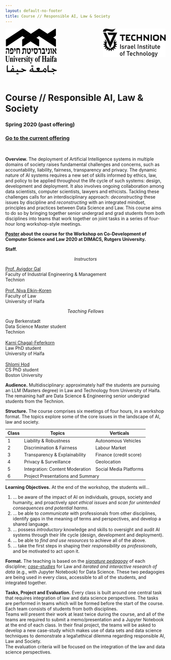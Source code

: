 ```yaml
---
layout: default-no-footer
title: Course // Responsible AI, Law & Society
---
```


<img src="/assets/img/University-of-Haifa.png" style="float:left;" />
<img src="/assets/img/Technion.png" style="float:right;" />
<div style="clear:both"></div><br />

# Course // Responsible AI, Law & Society

### Spring 2020 (past offering)

### [Go to the current offering](/)

<br />

**Overview.** The deployment of Artificial Intelligence systems in multiple domains of society raises fundamental challenges and concerns, such as accountability, liability, fairness, transparency and privacy. The dynamic nature of AI systems requires a new set of skills informed by ethics, law, and policy to be applied throughout the life cycle of such systems: design, development and deployment. It also involves ongoing collaboration among data scientists, computer scientists, lawyers and ethicists. Tackling these challenges calls for an interdisciplinary approach: *deconstructing* these issues by discipline and *reconstructing* with an integrated mindset, principles and practices between Data Science and Law. This course aims to do so by bringing together senior undergrad and grad students from both disciplines into teams that work together on joint tasks in a series of four-hour long workshop-style meetings.

**[Poster](assets/poster.pdf) about the course for the Workshop on Co-Development of Computer Science and Law 2020 at DIMACS, Rutgers University.**

**Staff.**

<div style="text-align: center;"><em>Instructors</em></div>

<a href="https://agp.iem.technion.ac.il/avigal/">Prof. Avigdor Gal</a>  
Faculty of Industrial Engineering &amp; Management  
Technion
<br/><br/>
<a href="http://law.haifa.ac.il/index.php/en/faculty-elkiniva">Prof. Niva Elkin-Koren</a>  
Faculty of Law  
University of Haifa

<div style="text-align: center;"><em>Teaching Fellows</em></div>

Guy Berkenstadt  
Data Science Master student  
Technion
<br/><br/>
<a href="https://haifa.academia.edu/KarniChagal">Karni Chagal-Feferkorn</a>  
Law PhD student  
University of Haifa
<br/><br/>
<a href="https://shlomi.hod.xyz/">Shlomi Hod</a>  
CS PhD student  
Boston University

**Audience.** Multidisciplinary: approximately half the students are pursuing an LLM (Masters degree) in Law and Technology from University of Haifa. The remaining half are Data Science & Engineering senior undergrad students from the Technion.

**Structure.** The course comprises six meetings of four hours, in a workshop format. The topics explore some of the core issues in the landscape of AI, law and society. 


<table class="tg">
<thead>
  <tr>
    <th class="tg-0pky">Class</th>
    <th class="tg-0pky">Topics</th>
    <th class="tg-0pky">Verticals</th>
  </tr>
</thead>
<tbody>
  <tr>
    <td class="tg-0pky">1</td>
    <td class="tg-0pky">Liability &amp; Robustness</td>
    <td class="tg-0pky">Autonomous Vehicles </td>
  </tr>
  <tr>
    <td class="tg-0pky">2</td>
    <td class="tg-0pky">Discrimination &amp; Fairness </td>
    <td class="tg-0pky">Labour Market</td>
  </tr>
  <tr>
    <td class="tg-0pky">3</td>
    <td class="tg-0pky">Transparency & Explainability </td>
    <td class="tg-0pky">Finance (credit score)</td>
  </tr>
  <tr>
    <td class="tg-0pky">4</td>
    <td class="tg-0pky">Privacy &amp; Surveillance</td>
    <td class="tg-0pky">Geolocation</td>
  </tr>
  <tr>
    <td class="tg-0pky">5</td>
    <td class="tg-0pky">Integration: Content Moderation </td>
    <td class="tg-0pky">Social Media Platforms </td>
  </tr>
  <tr>
    <td class="tg-0pky">6</td>
    <td class="tg-0pky" colspan="2">Project Presentations and Summary</td>

  </tr>
</tbody>
</table>

**Learning Objectives.** At the end of the workshop, the students will…

1. … be aware of the impact of AI on individuals, groups, society and humanity, and proactively *spot ethical issues* and *scan for unintended consequences and potential harms*.
1. … be able to *communicate* with professionals from other disciplines, identify gaps in the meaning of terms and perspectives, and develop a shared language.
1. … possess *introductory* knowledge and skills to oversight and audit AI systems through their life cycle (design, development and deployment).
1. … be able to *find and use resources* to achieve all of the above.
1. … take the first steps in shaping their *responsibility as professionals*, and be motivated to act upon it.

**Format.** The teaching is based on the [*signature pedagogy*](https://wiki.ubc.ca/Signature_Pedagogies) of each discipline; [*case-studies*](https://casestudies.law.harvard.edu/the-case-study-teaching-method/) for Law and *iterated and interactive research of data* (e.g., with Jupyter Notebook) for Data Science. These two pedagogies are being used in every class, accessible to all of the students, and integrated together.

**Tasks, Project and Evaluation.** Every class is built around one central task that requires integration of law and data science perspectives. The tasks are performed  in teams which will be formed before the start of the course. Each team consists of students from both disciplines.  
Teams will present their work at least twice during the course, and all of the teams are required to submit a memo/presentation and a Jupyter Notebook at the end of each class.
In their final project, the teams will be asked to develop a new case-study which makes use of data sets and data science techniques to demonstrate a legal\ethical dilemma regarding responsible AI, Law and Society.  
The evaluation criteria  will be focused on the integration of the law and data science perspectives.




